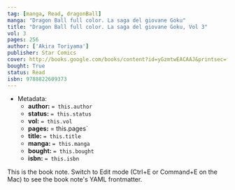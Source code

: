 ```yaml
---
tag: [manga, Read, dragonBall]
manga: "Dragon Ball full color. La saga del giovane Goku"
title: "Dragon Ball full color. La saga del giovane Goku, Vol 3"
vol: 3
pages: 256
author: ['Akira Toriyama']
publisher: Star Comics
cover: http://books.google.com/books/content?id=yGzmtwEACAAJ&printsec=frontcover&img=1&zoom=1&source=gbs_api
bought: True
status: Read
isbn: 9788822609373
---
```


- Metadata:
    - **author:** `= this.author`
    - **status:** `= this.status`
    - **vol:** `= this.vol`
    - **pages:** = this.pages`
    - **title:** `= this.title`
    - **manga:** `= this.manga`
    - **bought:** `= this.bought`
    - **isbn:** `= this.isbn`


This is the book note. Switch to Edit mode (Ctrl+E or Command+E on the Mac) to see the book note's YAML frontmatter.